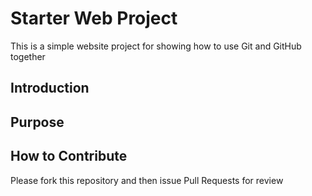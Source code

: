 # Starter Web Project
This is a simple website project for showing how to use Git and GitHub together

## Introduction

## Purpose 

## How to Contribute
Please fork this repository and then issue Pull Requests for review

